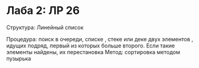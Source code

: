 # Лаба 2: ЛР 26

Структура: Линейный список

Процедура: поиск в очереди, списке , стеке или деке двух элементов , идущих подряд, первый из которых больше второго. Если такие элементы найдены, их перестановка
Метод: сортировка методом пузырька
